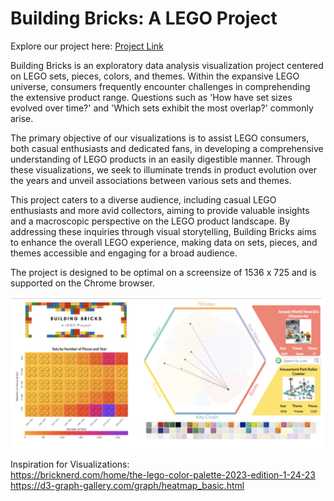 # Building Bricks: A LEGO Project

Explore our project here: [Project Link](https://www.students.cs.ubc.ca/~cs-447/23Sep/fame/projects/g10/index.html)

Building Bricks is an exploratory data analysis visualization project centered on LEGO sets, pieces, colors, and themes. Within the expansive LEGO universe, consumers frequently encounter challenges in comprehending the extensive product range. Questions such as 'How have set sizes evolved over time?' and 'Which sets exhibit the most overlap?' commonly arise.

The primary objective of our visualizations is to assist LEGO consumers, both casual enthusiasts and dedicated fans, in developing a comprehensive understanding of LEGO products in an easily digestible manner. Through these visualizations, we seek to illuminate trends in product evolution over the years and unveil associations between various sets and themes.

This project caters to a diverse audience, including casual LEGO enthusiasts and more avid collectors, aiming to provide valuable insights and a macroscopic perspective on the LEGO product landscape. By addressing these inquiries through visual storytelling, Building Bricks aims to enhance the overall LEGO experience, making data on sets, pieces, and themes accessible and engaging for a broad audience.

The project is designed to be optimal on a screensize of 1536 x 725 and is supported on the Chrome browser. 

![Project LOGO](https://github.com/shubhleendhaka/Building-Bricks-A-LEGO-Project/blob/main/data/thumbnail.png)

Inspiration for Visualizations:  
https://bricknerd.com/home/the-lego-color-palette-2023-edition-1-24-23  
https://d3-graph-gallery.com/graph/heatmap_basic.html   